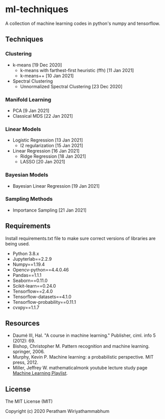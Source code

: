 # ml-techniques
A collection of machine learning codes in python's numpy and tensorflow.

## Techniques
### Clustering
* k-means [19 Dec 2020]
	* k-means with farthest-first heuristic (ffh) [11 Jan 2021]
	* k-means++ [10 Jan 2021]
* Spectral Clustering
	* Unnormalized Spectral Clustering [23 Dec 2020]
### Manifold Learning
* PCA [9 Jan 2021]
* Classical MDS [22 Jan 2021]
### Linear Models
* Logistic Regression [13 Jan 2021]
	* l2 regularization [15 Jan 2021]
* Linear Regression [16 Jan 2021]
	* Ridge Regression [18 Jan 2021]
	* LASSO [20 Jan 2021]
### Bayesian Models
* Bayesian Linear Regression [19 Jan 2021]
### Sampling Methods
* Importance Sampling [21 Jan 2021]

## Requirements
Install requirements.txt file to make sure correct versions of libraries are being used.

* Python 3.8.x
* Jupyterlab==2.2.9
* Numpy==1.19.4
* Opencv-python==4.4.0.46
* Pandas==1.1.1
* Seaborn==0.11.0
* Scikit-learn==0.24.0
* Tensorflow==2.4.0
* Tensorflow-datasets==4.1.0
* Tensorflow-probability==0.11.1
* cvxpy==1.1.7

## Resources
* Daumé III, Hal. "A course in machine learning." Publisher, ciml. info 5 (2012): 69.
* Bishop, Christopher M. Pattern recognition and machine learning. springer, 2006.
* Murphy, Kevin P. Machine learning: a probabilistic perspective. MIT press, 2012.
* Miller, Jeffrey W. mathematicalmonk youtube lecture study page [Machine Learning Playlist](https://www.youtube.com/playlist?list=PLD0F06AA0D2E8FFBA).

## License

The MIT License (MIT)

Copyright (c) 2020 Peratham Wiriyathammabhum